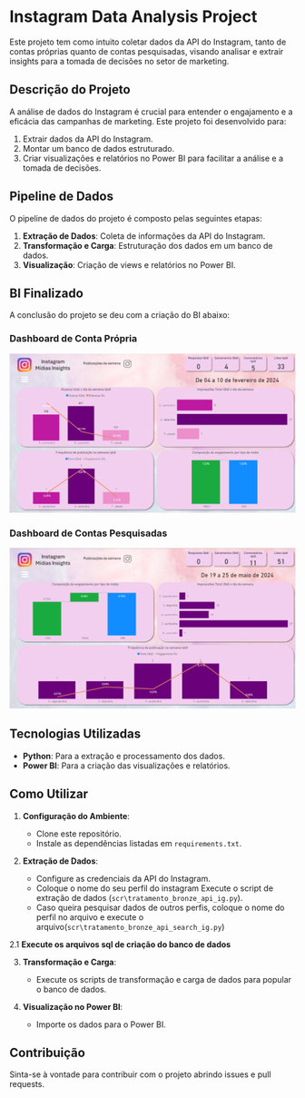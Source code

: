 # Instagram Data Analysis Project

Este projeto tem como intuito coletar dados da API do Instagram, tanto de contas próprias quanto de contas pesquisadas, visando analisar e extrair insights para a tomada de decisões no setor de marketing.

## Descrição do Projeto

A análise de dados do Instagram é crucial para entender o engajamento e a eficácia das campanhas de marketing. Este projeto foi desenvolvido para:

1. Extrair dados da API do Instagram.
2. Montar um banco de dados estruturado.
3. Criar visualizações e relatórios no Power BI para facilitar a análise e a tomada de decisões.

## Pipeline de Dados

O pipeline de dados do projeto é composto pelas seguintes etapas:

1. **Extração de Dados**: Coleta de informações da API do Instagram.
2. **Transformação e Carga**: Estruturação dos dados em um banco de dados.
3. **Visualização**: Criação de views e relatórios no Power BI.

## BI Finalizado

A conclusão do projeto se deu com a criação do BI abaixo:

### Dashboard de Conta Própria
![Dashboard de Conta Própria](imgs/Dash_my_account.png)

### Dashboard de Contas Pesquisadas
![Dashboard de Contas Pesquisadas](imgs/Dash_search_accounts.png)


## Tecnologias Utilizadas

- **Python**: Para a extração e processamento dos dados.
- **Power BI**: Para a criação das visualizações e relatórios.

## Como Utilizar

1. **Configuração do Ambiente**:
   - Clone este repositório.
   - Instale as dependências listadas em `requirements.txt`.

2. **Extração de Dados**:
   - Configure as credenciais da API do Instagram.
   - Coloque o nome do seu perfil do instagram Execute o script de extração de dados (`scr\tratamento_bronze_api_ig.py`).
   - Caso queira pesquisar dados de outros perfis, coloque o nome do perfil no arquivo e execute o arquivo(`scr\tratamento_bronze_api_search_ig.py`)

2.1 **Execute os arquivos sql de criação do banco de dados**

3. **Transformação e Carga**:
   - Execute os scripts de transformação e carga de dados para popular o banco de dados.

4. **Visualização no Power BI**:
   - Importe os dados para o Power BI.

## Contribuição

Sinta-se à vontade para contribuir com o projeto abrindo issues e pull requests.
